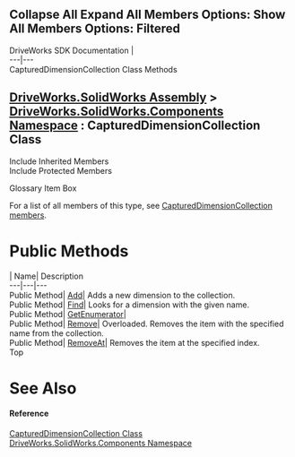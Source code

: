 Collapse All Expand All Members Options: Show All  Members Options: Filtered   
---  
DriveWorks SDK Documentation  |   
---|---  
CapturedDimensionCollection Class Methods   
  
[DriveWorks.SolidWorks Assembly](topic13342.md) > [DriveWorks.SolidWorks.Components Namespace](topic13925.md) : CapturedDimensionCollection Class  
---  
  
Include Inherited Members    
Include Protected Members    


Glossary Item Box

For a list of all members of this type, see [CapturedDimensionCollection members](topic14163.md).

# Public Methods

| Name| Description  
---|---|---  
Public Method| [Add](topic14168.md)| Adds a new dimension to the collection.   
Public Method| [Find](topic14169.md)| Looks for a dimension with the given name.   
Public Method| [GetEnumerator](topic14170.md)|   
Public Method| [Remove](topic14171.md)| Overloaded. Removes the item with the specified name from the collection.   
Public Method| [RemoveAt](topic14174.md)| Removes the item at the specified index.   
Top

# See Also

#### Reference

[CapturedDimensionCollection Class](topic14162.md)   
[DriveWorks.SolidWorks.Components Namespace](topic13925.md)



